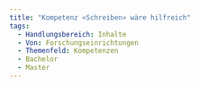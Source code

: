 ```yaml
---
title: "Kompetenz «Schreiben» wäre hilfreich"
tags:
  - Handlungsbereich: Inhalte
  - Von: Forschungseinrichtungen
  - Themenfeld: Kompetenzen
  - Bachelor
  - Master
---
```

